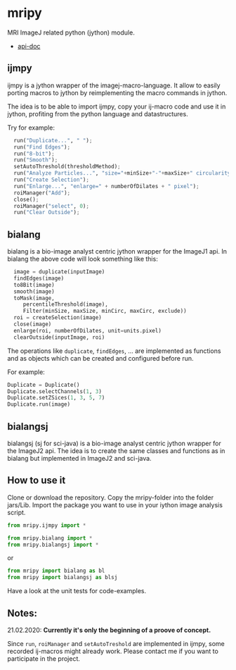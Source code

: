# mripy
MRI ImageJ related python (jython) module.

* [api-doc](https://montpellierressourcesimagerie.github.io/mripy/)

## ijmpy
ijmpy is a jython wrapper of the imagej-macro-language. It allow to easily porting macros to jython by reimplementing the macro commands in jython.

The idea is to be able to import ijmpy, copy your ij-macro code and use it in jython, profiting from the python language and datastructures.

Try for example:
```python
  run("Duplicate...", " ");
  run("Find Edges");
  run("8-bit");
  run("Smooth");
  setAutoThreshold(thresholdMethod);
  run("Analyze Particles...", "size="+minSize+"-"+maxSize+" circularity=0.00-1.00 show=Masks exclude in_situ");
  run("Create Selection");
  run("Enlarge...", "enlarge=" + numberOfDilates + " pixel");
  roiManager("Add");
  close();
  roiManager("select", 0);
  run("Clear Outside");
```

## bialang
bialang is a bio-image analyst centric jython wrapper for the ImageJ1 api. In bialang the above code will look something like this:

```python
  image = duplicate(inputImage)
  findEdges(image)
  to8Bit(image)
  smooth(image)
  toMask(image,
     percentileThreshold(image),
     Filter(minSize, maxSize, minCirc, maxCirc, exclude))
  roi = createSelection(image)
  close(image)
  enlarge(roi, numberOfDilates, unit=units.pixel)
  clearOutside(inputImage, roi)
```
The operations like `duplicate`, `findEdges`, ... are implemented as functions and as objects which can be created and configured before run.

For example:

```python
Duplicate = Duplicate()
Duplicate.selectChannels(1, 3)
Duplicate.setZSices(1, 3, 5, 7)
Duplicate.run(image)
```

## bialangsj 
bialangsj (sj for sci-java) is a bio-image analyst centric jython wrapper for the ImageJ2 api. The idea is to create the same classes and functions as in bialang but implemented in ImageJ2 and sci-java.

##  How to use it

Clone or download the repository. Copy the mripy-folder into the folder jars/Lib. Import the package you want to use in your iython image analysis script.

```python
from mripy.ijmpy import *
```

```python
from mripy.bialang import *
from mripy.bialangsj import *
```
or 

```python
from mripy import bialang as bl
from mripy import bialangsj as blsj
```

Have a look at the unit tests for code-examples.

## Notes:

21.02.2020: **Currently it's only the beginning of a proove of concept.** 

Since `run`, `roiManager` and `setAutoTreshold` are implemented in ijmpy, some recorded ij-macros might already work. Please contact me if you want to participate in the project.
